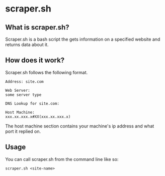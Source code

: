 # scraper.sh

## What is scraper.sh?
Scraper.sh is a bash script the gets information on a specified website and returns data about it.

## How does it work?

Scraper.sh follows the following format.
```
Address: site.com

Web Server:
some server type

DNS Lookup for site.com:

Host Machine:
xxx.xx.xxx.x#XX(xxx.xx.xxx.x)
```

The host machine section contains your machine's ip address and what port it replied on.

## Usage
You can call scraper.sh from the command line like so:
```
scraper.sh <site-name>
```
